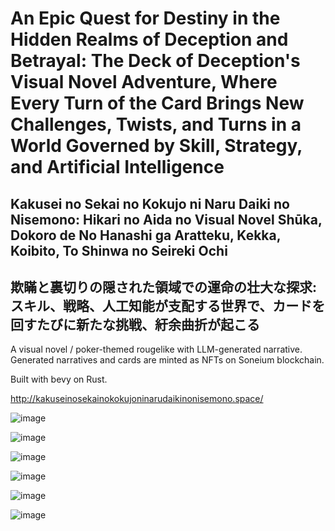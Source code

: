 # An Epic Quest for Destiny in the Hidden Realms of Deception and Betrayal: The Deck of Deception's Visual Novel Adventure, Where Every Turn of the Card Brings New Challenges, Twists, and Turns in a World Governed by Skill, Strategy, and Artificial Intelligence

## Kakusei no Sekai no Kokujo ni Naru Daiki no Nisemono: Hikari no Aida no Visual Novel Shūka, Dokoro de No Hanashi ga Aratteku, Kekka, Koibito, To Shinwa no Seireki Ochi

## 欺瞞と裏切りの隠された領域での運命の壮大な探求: スキル、戦略、人工知能が支配する世界で、カードを回すたびに新たな挑戦、紆余曲折が起こる

A visual novel / poker-themed rougelike with LLM-generated narrative. Generated narratives and cards are minted as NFTs on Soneium blockchain.

Built with bevy on Rust.

http://kakuseinosekainokokujoninarudaikinonisemono.space/

![image](https://github.com/user-attachments/assets/ff533e72-1c42-49ba-a496-c0ff4808cdab)

![image](https://github.com/user-attachments/assets/589730a0-96f0-400e-8068-3ab66fc0cb79)

![image](https://github.com/user-attachments/assets/7da4dcd0-2d10-407d-9707-3986bda6f170)

![image](https://github.com/user-attachments/assets/adbf4dbc-10f8-4161-b48c-dffb921b34f2)

![image](https://github.com/user-attachments/assets/315091f3-de17-44d2-9a9b-0d52085b2a51)

![image](https://github.com/user-attachments/assets/7d281207-1619-4b93-ac46-98791c942f8a)

